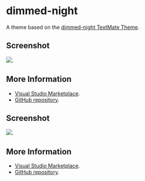 # dimmed-night

A theme based on the [dimmed-night TextMate Theme](http://colorsublime.com/theme/dimmed-night).


## Screenshot
![](https://raw.githubusercontent.com/gerane/VSCodeThemes/master/gerane.Theme-dimmed-night/screenshot.png).


## More Information
* [Visual Studio Marketplace](https://marketplace.visualstudio.com/items/gerane.Theme-dimmed-night).
* [GitHub repository](https://github.com/gerane/VSCodeThemes).


## Screenshot
![](https://raw.githubusercontent.com/gerane/VSCodeThemes/master/gerane.Theme-dimmed-night/screenshot.png).


## More Information
* [Visual Studio Marketplace](https://marketplace.visualstudio.com/items/gerane.Theme-dimmed-night).
* [GitHub repository](https://github.com/gerane/VSCodeThemes).
